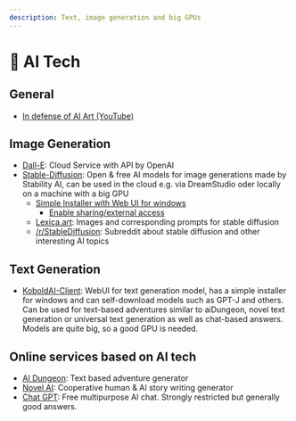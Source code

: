 ```yaml
---
description: Text, image generation and big GPUs
---
```


# 🤖 AI Tech

## General

* [In defense of AI Art (YouTube)](https://www.youtube.com/watch?v=dXWAllbYzes)

## Image Generation

* [Dall-E](https://openai.com/dall-e-2/): Cloud Service with API by OpenAI
* [Stable-Diffusion](https://stability.ai/blog/stable-diffusion-public-release): Open & free AI models for image generations made by Stability AI, can be used in the cloud e.g. via DreamStudio oder locally on a machine with a big GPU
  * [Simple Installer with Web UI for windows](https://github.com/EmpireMediaScience/A1111-Web-UI-Installer)
    * [Enable sharing/external access](https://www.reddit.com/r/StableDiffusion/comments/xtkovu/is\_there\_a\_way\_i\_can\_share\_my\_local\_automatic1111/)
  * [Lexica.art](https://lexica.art/): Images and corresponding prompts for stable diffusion
  * [/r/StableDiffusion](https://www.reddit.com/r/StableDiffusion/): Subreddit about stable diffusion and other interesting AI topics

## Text Generation

* [KoboldAI-Client](https://github.com/KoboldAI/KoboldAI-Client): WebUI for text generation model, has a simple installer for windows and can self-download models such as GPT-J and others. Can be used for text-based adventures similar to aiDungeon, novel text generation or universal text generation as well as chat-based answers. Models are quite big, so a good GPU is needed.

## Online services based on AI tech

* [AI Dungeon](https://play.aidungeon.io/): Text based adventure generator
* [Novel AI](https://novelai.net/): Cooperative human & AI story writing generator
* [Chat GPT](https://chat.openai.com/): Free multipurpose AI chat. Strongly restricted but generally good answers.

